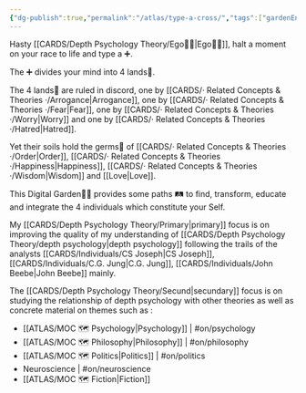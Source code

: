 ```yaml
---
{"dg-publish":true,"permalink":"/atlas/type-a-cross/","tags":["gardenEntry"],"created":"2023-01-02T16:17:52.012+01:00","updated":"2023-05-03T01:13:27.856+02:00"}
---
```



Hasty [[CARDS/Depth Psychology Theory/Ego🙋‍♂️\|Ego🙋‍♂️]], halt a moment on your race to life and type a ➕. 

The ➕ divides your mind into 4 lands🌾. 

The 4 lands🌾 are ruled in discord, one by [[CARDS/· Related Concepts & Theories ·/Arrogance\|Arrogance]], one by [[CARDS/· Related Concepts & Theories ·/Fear\|Fear]], one by [[CARDS/· Related Concepts & Theories ·/Worry\|Worry]] and one by [[CARDS/· Related Concepts & Theories ·/Hatred\|Hatred]].

Yet their soils hold the germs🌱 of [[CARDS/· Related Concepts & Theories ·/Order\|Order]], [[CARDS/· Related Concepts & Theories ·/Happiness\|Happiness]], [[CARDS/· Related Concepts & Theories ·/Wisdom\|Wisdom]] and [[Love\|Love]].  

This Digital Garden👩‍🌾 provides some paths 🛤️ to find, transform, educate and integrate the 4 individuals which constitute your Self. 

My [[CARDS/Depth Psychology Theory/Primary\|primary]] focus is on improving the quality of my understanding of [[CARDS/Depth Psychology Theory/depth psychology\|depth psychology]] following the trails of the analysts [[CARDS/Individuals/CS Joseph\|CS Joseph]], [[CARDS/Individuals/C.G. Jung\|C.G. Jung]], [[CARDS/Individuals/John Beebe\|John Beebe]] mainly. 

The [[CARDS/Depth Psychology Theory/Secund\|secundary]] focus is on studying the relationship of depth psychology with other theories as well as concrete material on themes such as : 

- [[ATLAS/MOC 🗺️ Psychology\|Psychology]] | #on/psychology 
- [[ATLAS/MOC 🗺️ Philosophy\|Philosophy]]  | #on/philosophy
- [[ATLAS/MOC 🗺️ Politics\|Politics]] | #on/politics 
- Neuroscience | #on/neuroscience 
- [[ATLAS/MOC 🗺️ Fiction\|Fiction]] 

